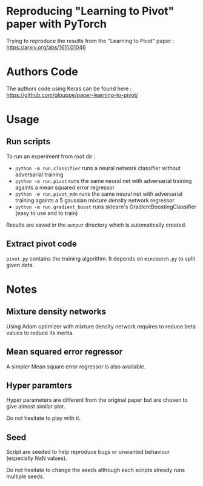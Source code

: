 # Reproducing "Learning to Pivot" paper with PyTorch

Trying to reproduce the results from the "Learning to Pivot" paper : https://arxiv.org/abs/1611.01046


# Authors Code

The authors code using Keras can be found here :
https://github.com/glouppe/paper-learning-to-pivot/


# Usage

## Run scripts

To run an experiment from root dir :

- `python -m run.classifier` runs a neural network classifier without adversarial training
- `python -m run.pivot` runs the same neural net with adversarial training againts a mean squared error regressor
- `python -m run.pivot_mdn` runs the same neural net with adversarial training againts a 5 gaussian mixture density network regressor
- `python -m run.gradient_boost` runs sklearn's GradientBoostingClassifier (easy to use and to train)

Results are saved in the `output` directory which is automatically created.

## Extract pivot code

`pivot.py` contains the training algorithm. It depends on `minibatch.py` to split given data.


# Notes

## Mixture density networks

Using Adam optimizer with mixture density network requires to reduce beta values to reduce its inertia.

## Mean squared error regressor

A simpler Mean square error regressor is also available.

## Hyper paramters

Hyper parameters are different from the original paper but are chosen to give almost similar plot.

Do not hesitate to play with it.

## Seed

Script are seeded to help reproduce bugs or unwanted behaviour (especially NaN values).

Do not hesitate to change the seeds although each scripts already runs multiple seeds.
